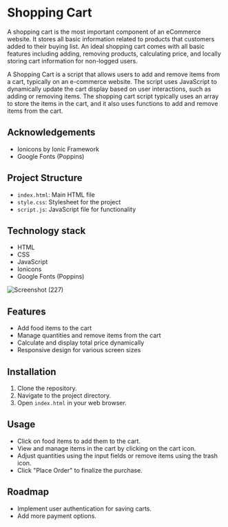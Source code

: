 
#  Shopping Cart

A shopping cart is the most important component of an eCommerce website. It stores all basic information related to products that customers added to their buying list. An ideal shopping cart comes with all basic features including adding, removing products, calculating price, and locally storing cart information for non-logged users. 

A Shopping Cart is a script that allows users to add and remove items from a cart, typically on an e-commerce website. The script uses JavaScript to dynamically update the cart display based on user interactions, such as adding or removing items. The shopping cart script typically uses an array to store the items in the cart, and it also uses functions to add and remove items from the cart.


## Acknowledgements


- Ionicons by Ionic Framework
- Google Fonts (Poppins)

## Project Structure
- `index.html`: Main HTML file
- `style.css`: Stylesheet for the project
- `script.js`: JavaScript file for functionality


## Technology stack
- HTML
- CSS
- JavaScript
- Ionicons
- Google Fonts (Poppins)
  
![Screenshot (227)](https://github.com/deva2025/Shopping-Cart/assets/166497101/c4c7bfe1-4d51-4a0c-bf65-e2ca570073d0)


## Features


- Add food items to the cart
- Manage quantities and remove items from the cart
- Calculate and display total price dynamically
- Responsive design for various screen sizes


## Installation

1. Clone the repository.
2. Navigate to the project directory.
3. Open `index.html` in your web browser.


    
## Usage
 
- Click on food items to add them to the cart.
- View and manage items in the cart by clicking on the cart icon.
- Adjust quantities using the input fields or remove items using the trash icon.
- Click "Place Order" to finalize the purchase.


## Roadmap
- Implement user authentication for saving carts.
- Add more payment options.

